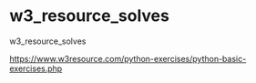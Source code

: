 # w3_resource_solves
w3_resource_solves


https://www.w3resource.com/python-exercises/python-basic-exercises.php